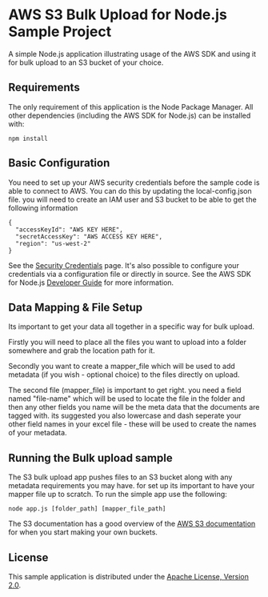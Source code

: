 # AWS S3 Bulk Upload for Node.js Sample Project

A simple Node.js application illustrating usage of the AWS SDK and using it for bulk upload to an S3 bucket of your choice.

## Requirements

The only requirement of this application is the Node Package Manager. All other
dependencies (including the AWS SDK for Node.js) can be installed with:

    npm install

## Basic Configuration

You need to set up your AWS security credentials before the sample code is able
to connect to AWS. You can do this by updating the local-config.json file. you will need to create an IAM user and S3 bucket to be able to get the following information

    {
      "accessKeyId": "AWS KEY HERE",
      "secretAccessKey": "AWS ACCESS KEY HERE",
      "region": "us-west-2"
    }


See the [Security Credentials](http://aws.amazon.com/security-credentials) page.
It's also possible to configure your credentials via a configuration file or
directly in source. See the AWS SDK for Node.js [Developer Guide](http://docs.aws.amazon.com/AWSJavaScriptSDK/guide/node-configuring.html)
for more information.

## Data Mapping & File Setup
Its important to get your data all together in a specific way for bulk upload.

Firstly you will need to place all the files you want to upload into a folder somewhere and grab the location path for it.

Secondly you want to create a mapper_file which will be used to add metadata (if you wish - optional choice) to the files directly on upload.

The second file (mapper_file) is important to get right. you need a field named "file-name" which will be used to locate the file in the folder and then any other fields you name will be the meta data that the documents are tagged with. its suggested you also lowercase and dash seperate your other field names in your excel file - these will be used to  create the names of your metadata.

## Running the Bulk upload sample

The S3 bulk upload app pushes files to an S3 bucket along with any metadata requirements you may have. for set up its important to have your mapper file up to scratch. To run the simple app use the following:

    node app.js [folder_path] [mapper_file_path]

The S3 documentation has a good overview of the [AWS S3 documentation](http://docs.aws.amazon.com/AmazonS3/)
for when you start making your own buckets.

## License

This sample application is distributed under the
[Apache License, Version 2.0](http://www.apache.org/licenses/LICENSE-2.0).
